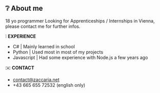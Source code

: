
 ## :grey_question: About me
18 yo programmer
Looking for Apprenticeships / Internships in Vienna, please contact me for further infos.

:grey_exclamation: **EXPERIENCE**
- C# | Mainly learned in school
- Python | Used most in most of my projects
- Javascript | Had some experience with Node.js a few years ago


:envelope: **CONTACT**

+ contact@zaccaria.net
+ +43 665 655 72532 (english only)
